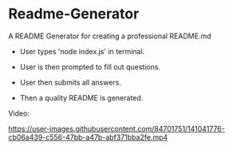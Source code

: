 # Readme-Generator

A README Generator for creating a professional README.md

- User types 'node index.js' in terminal.

- User is then prompted to fill out questions.

- User then submits all answers.

- Then a quality README is generated.

 Video:
 
 https://user-images.githubusercontent.com/84701751/141041776-cb06a439-c556-47bb-a47b-abf371bba2fe.mp4




